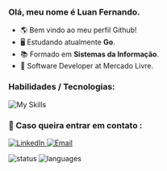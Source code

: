 ### Olá, meu nome é Luan Fernando.
- 🌎 Bem vindo ao meu perfil Github!
- 🖥️ Estudando atualmente <strong>Go</strong>.
- 📚 Formado em <strong>Sistemas da Informação</strong>.
- 💼 Software Developer at Mercado Livre.

### Habilidades / Tecnologias: 
![My Skills](https://skillicons.dev/icons?i=js,ts,go,git,scss,java,figma,react,tailwind,python,linux)

### 💌 Caso queira entrar em contato : 

 <a href="https://www.linkedin.com/in/luan-fernando/" target="_blank">
  <img src="https://img.shields.io/badge/-Linkedin-6610F2?style=for-the-badge&logo=Linkedin&logoColor=FFFFFF&" alt="LinkedIn">
 </a>

 <a href="mailto:luanfernando118@gmail.com" target="_blank">
  <img src="https://img.shields.io/badge/-Email-6610F2?style=for-the-badge&logo=Gmail&logoColor=FFFFFF&" alt="Email">
 </a>

<img src="https://github-readme-stats.vercel.app/api?username=luuan11&theme=material-palenight&show_icons=true&count_private=true&include_all_commits=true&rank_icon=github&hide=issues" alt="status" title="status"/>&nbsp;<img height="170" src="https://github-readme-stats.vercel.app/api/top-langs/?username=Luuan11&theme=material-palenight&layout=compact&langs_count=8&hide=jupyter%20notebook" alt="languages" title="languages"/>

[comment]: <img src="Luuan.gif" height="160px"/> 
